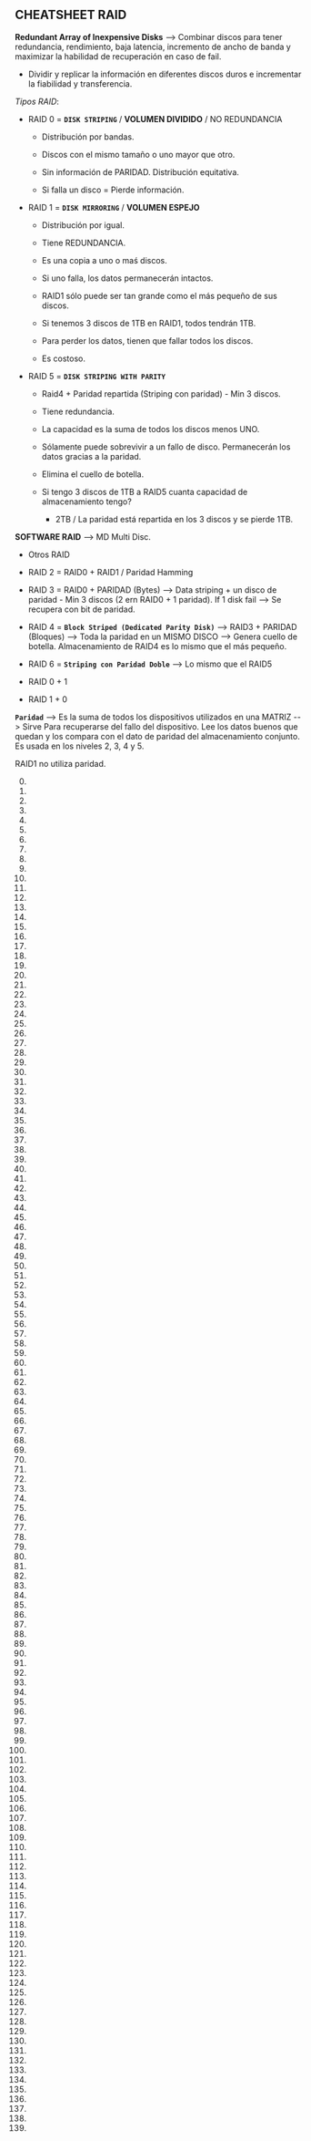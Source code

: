 ## CHEATSHEET RAID

**Redundant Array of Inexpensive Disks** --> Combinar discos para tener redundancia, rendimiento, baja latencia, incremento de ancho de banda y maximizar la habilidad de recuperación en caso de fail.

* Dividir y replicar la información en diferentes discos duros e incrementar la fiabilidad y transferencia.

*Tipos RAID*:

*   RAID 0 = **`DISK STRIPING`** / **VOLUMEN DIVIDIDO** / NO REDUNDANCIA

    * Distribución por bandas.
    
    * Discos con el mismo tamaño o uno mayor que otro.

    * Sin información de PARIDAD. Distribución equitativa.

    * Si falla un disco = Pierde información.

*   RAID 1 = **`DISK MIRRORING`** / **VOLUMEN ESPEJO**

    * Distribución por igual.

    * Tiene REDUNDANCIA.

    * Es una copia a uno o maś discos.

    * Si uno falla, los datos permanecerán intactos.

    * RAID1 sólo puede ser tan grande como el más pequeño de sus discos.

    * Si tenemos 3 discos de 1TB en RAID1, todos tendrán 1TB.

    * Para perder los datos, tienen que fallar todos los discos.

    * Es costoso. 

*   RAID 5 = **`DISK STRIPING WITH PARITY`** 

    * Raid4 + Paridad repartida (Striping con paridad) - Min 3 discos.

    * Tiene redundancia.

    * La capacidad es la suma de todos los discos menos UNO.

    * Sólamente puede sobrevivir a un fallo de disco. Permanecerán los datos gracias a la paridad.

    * Elimina el cuello de botella.

    * Si tengo 3 discos de 1TB a RAID5 cuanta capacidad de almacenamiento tengo?

        * 2TB / La paridad está repartida en los 3 discos y se pierde 1TB.

**SOFTWARE RAID** --> MD Multi Disc.

* Otros RAID

* RAID 2 = RAID0 + RAID1 / Paridad Hamming

* RAID 3 = RAID0 + PARIDAD (Bytes) --> Data striping + un disco de paridad - Min 3 discos (2 ern RAID0 + 1 paridad). If 1 disk fail --> Se recupera con bit de paridad.

* RAID 4 = **``Block Striped (Dedicated Parity Disk)``** --> RAID3 + PARIDAD (Bloques) --> Toda la paridad en un MISMO DISCO --> Genera cuello de botella. Almacenamiento de RAID4 es lo mismo que el más pequeño.

* RAID 6 = **`Striping con Paridad Doble`** --> Lo mismo que el RAID5

* RAID 0 + 1

* RAID 1 + 0

**``Paridad``** --> Es la suma de todos los dispositivos utilizados en una MATRIZ --> Sirve Para recuperarse del fallo del dispositivo. Lee los datos buenos que quedan y los compara con el dato de paridad del almacenamiento conjunto.
Es usada en los niveles 2, 3, 4 y 5.

RAID1 no utiliza paridad.

0. 

1. 

2. 

3. 

4. 

5. 

6. 

7. 

8. 

9. 

10. 

11. 

12. 

13. 

14. 

15. 

16. 

17. 

18. 

19. 

20. 

21. 

22. 

23. 

24. 

25. 

26. 

27. 

28. 

29. 

30. 

31. 

32. 

33. 

34. 

35. 

36. 

37. 

38. 

39. 

40. 

41. 

42. 

43. 

44. 

45. 

46. 

47. 

48. 

49. 

50. 

51. 

52. 

53. 

54. 

55. 

56. 

57. 

58. 

59. 

60. 

61. 

62. 

63. 

64. 

65. 

66. 

67. 

68. 

69. 

70. 

71. 

72. 

73. 

74. 

75. 

76. 

77. 

78. 

79. 

80. 

81. 

82. 

83. 

84. 

85. 

86. 

87. 

88. 

89. 

90. 

91. 

92. 

93. 

94. 

95. 

96. 

97. 

98. 

99. 

100. 

101. 

102. 

103. 

104. 

105. 

106. 

107. 

108. 

109. 

110. 

111. 

112. 

113. 

114. 

115. 

116. 

117. 

118. 

119. 

120. 

121. 

122. 

123. 

124. 

125. 

126. 

127. 

128. 

129. 

130. 

131. 

132. 

133. 

134. 

135. 

136. 

137. 

138. 

139. 

